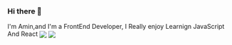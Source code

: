 ### Hi there 👋

I'm Amin,and I'm a FrontEnd Developer, I Really enjoy Learnign JavaScript And React
<a padding='10px' href="https://github.com/amin-da">
<img align="center" src="https://github-readme-stats.vercel.app/api?username=amin-da&show_icons=true&count_private=true&include_all_commits=true&theme=nightowl  " /></a>
<a href="https://github.com/mhmda-83">
 <img align="center" src="(https://github-readme-stats.vercel.app/api/top-langs/?username=anuraghazra&layout=compact&theme=nightowl)(https://github.com/anuraghazra/github-readme-stats)" />

 </a>

